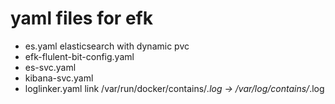 # yaml files for efk

* es.yaml   elasticsearch with dynamic pvc
* efk-flulent-bit-config.yaml
* es-svc.yaml
* kibana-svc.yaml
* loglinker.yaml    link /var/run/docker/contains/*.log -> /var/log/contains/*.log
